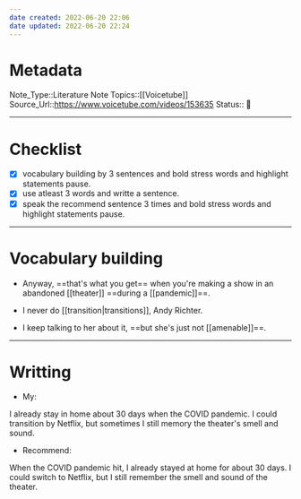 ```yaml
---
date created: 2022-06-20 22:06
date updated: 2022-06-20 22:24
---
```


# Metadata

Note_Type::Literature Note
Topics::[[Voicetube]]
Source_Url::<https://www.voicetube.com/videos/153635>
Status:: 👶

---

# Checklist

- [x] vocabulary building by 3 sentences and bold stress words and highlight statements pause.
- [x] use atleast 3 words and writte a sentence.
- [x] speak the recommend sentence 3 times and bold stress words and highlight statements pause.

---

# Vocabulary building

- Anyway, ==that's what you get== when you're making a show in an abandoned [[theater]] ==during a [[pandemic]]==.

- I never do [[transition|transitions]], Andy Richter.

- I keep talking to her about it, ==but she's just not [[amenable]]==.

---

# Writting

- My:

I already stay in home about 30 days when  the COVID pandemic. I could transition by Netflix, but sometimes I still memory the theater's smell and sound.

- Recommend:

When the COVID pandemic hit, I already stayed at home for about 30 days.
I could switch to Netflix, but I still remember the smell and sound of the theater.
